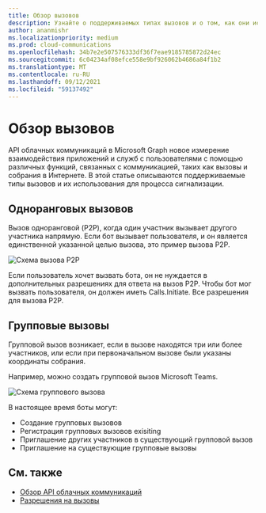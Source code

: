 ```yaml
---
title: Обзор вызовов
description: Узнайте о поддерживаемых типах вызовов и о том, как они используются для процесса сигнализации.
author: ananmishr
ms.localizationpriority: medium
ms.prod: cloud-communications
ms.openlocfilehash: 34b7e2e507576333df36f7eae9185785872d24ec
ms.sourcegitcommit: 6c04234af08efce558e9bf926062b4686a84f1b2
ms.translationtype: MT
ms.contentlocale: ru-RU
ms.lasthandoff: 09/12/2021
ms.locfileid: "59137492"
---
```

# <a name="calls-overview"></a>Обзор вызовов

API облачных коммуникаций в Microsoft Graph новое измерение взаимодействия приложений и служб с пользователями с помощью различных функций, связанных с коммуникацией, таких как вызовы и собрания в Интернете. В этой статье описываются поддерживаемые типы вызовов и их использования для процесса сигнализации.

## <a name="peer-to-peer-calls"></a>Одноранговых вызовов
Вызов одноранговой (P2P), когда один участник вызывает другого участника напрямую. Если бот вызывает пользователя, и он является единственной указанной целью вызова, это пример вызова P2P.

![Схема вызова P2P](images/communications-p2p-call.PNG)

Если пользователь хочет вызвать бота, он не нуждается в дополнительных разрешениях для ответа на вызов P2P. Чтобы бот мог вызвать пользователя, он должен иметь Calls.Initiate. Все разрешения для вызова P2P.

## <a name="group-calls"></a>Групповые вызовы

Групповой вызов возникает, если в вызове находятся три [](/graph/api/resources/onlinemeeting) или более участников, или если при первоначальном вызове были указаны координаты собрания. 

Например, можно создать групповой вызов Microsoft Teams.

![Схема группового вызова](images/communications-group-call.PNG)

В настоящее время боты могут:
- Создание групповых вызовов
- Регистрация групповых вызовов exisiting
- Приглашение других участников в существующий групповой вызов
- Приглашение на существующие групповые вызовы

## <a name="see-also"></a>См. также

- [Обзор API облачных коммуникаций](cloud-communications-concept-overview.md)
- [Разрешения на вызовы](./permissions-reference.md#calls-permissions)
